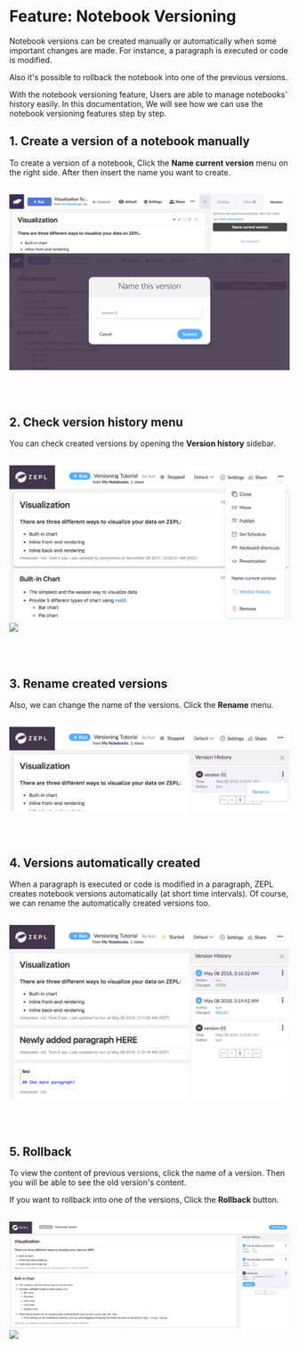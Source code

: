 # Feature: Notebook Versioning 

Notebook versions can be created manually or automatically when some important changes are made. For instance, a paragraph is executed or code is modified.

Also it's possible to rollback the notebook into one of the previous versions. 

With the notebook versioning feature, Users are able to manage notebooks' history easily. In this documentation, We will see how we can use the notebook versioning features step by step.   

## 1. Create a version of a notebook manually 

To create a version of a notebook, Click the **Name current version** menu on the right side. After then insert the name you want to create.

<br/>

<img src="../../img/feature_versioning/01_revision_menu.png" class="image-box big-img" />

<br/>

<img src="../../img/feature_versioning/02_create_manual_revision.png" class="image-box big-img" />

<br/> <br/>

## 2. Check version history menu 

You can check created versions by opening the **Version history** sidebar.

<br/>

<img src="../../img/feature_versioning/03_version_history.png" class="image-box big-img" />

<br/>

<img src="../../img/feature_versioning/04_manual_revision_check.png" class="image-box big-img" />

<br/> <br/>

## 3. Rename created versions

Also, we can change the name of the versions. Click the **Rename** menu. 

<br/>

<img src="../../img/feature_versioning/05_rename_menu.png" class="image-box big-img" />

<br/> <br/>

## 4. Versions automatically created

When a paragraph is executed or code is modified in a paragraph, ZEPL creates notebook versions automatically (at short time intervals). Of course, we can rename the automatically created versions too. 

<br/>

<img src="../../img/feature_versioning/06_auto_revisions.png" class="image-box big-img" />

<br/> <br/>

## 5. Rollback

To view the content of previous versions, click the name of a version. Then you will be able to see the old version's content. 

If you want to rollback into one of the versions, Click the **Rollback** button.

<br/>

<img src="../../img/feature_versioning/07_before_rollback.png" class="image-box big-img" />

<br/>

<img src="../../img/feature_versioning/08_rollbacked.png" class="image-box big-img" />
